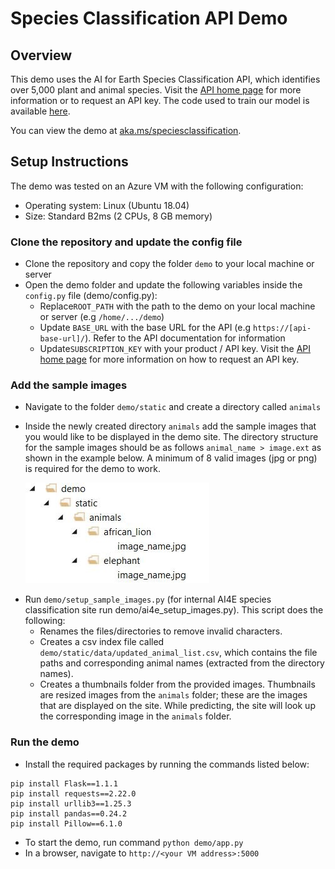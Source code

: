 # Species Classification API Demo


## Overview

This demo uses the AI for Earth Species Classification API, which identifies over 5,000 plant and animal species. Visit the [API home page](https://www.microsoft.com/en-us/ai/ai-for-earth-apis) for more information or to request an API key.  The code used to train our model is available [here](https://github.com/Microsoft/SpeciesClassification).

You can view the demo at [aka.ms/speciesclassification](http://aka.ms/speciesclassification).


## Setup Instructions

The demo was tested on an Azure VM with the following configuration:
* Operating system: Linux (Ubuntu 18.04)
* Size: Standard B2ms (2 CPUs, 8 GB memory)


### Clone the repository and update the config file

- Clone the repository and copy the folder `demo` to your local machine or server
- Open the demo folder and update the following variables inside the `config.py` file (demo/config.py):
   - Replace`ROOT_PATH` with the path to the demo on your local machine or server (e.g `/home/.../demo`)
   - Update `BASE_URL` with the base URL for the API (e.g `https://[api-base-url]/`). Refer to the API documentation for          information 
   - Update`SUBSCRIPTION_KEY` with your product / API key. Visit the [API home page](https://www.microsoft.com/en-us/ai/ai-for-earth-apis) for more information on how to request an API key.


### Add the sample images

* Navigate to the folder `demo/static` and create a directory called `animals`

* Inside the newly created directory `animals` add the sample images that you would like to be displayed in the demo site.
   The directory structure for the sample images should be as follows `animal_name > image.ext` as shown in the example below.  A minimum of 8 valid images (jpg or png) is required for the demo to work.
   
<p>&nbsp;&nbsp;&nbsp;&nbsp;&nbsp;&nbsp;<img src="sample_images_dir_structure.jpg" alt="sample images directory structure"/></p>
  
* Run `demo/setup_sample_images.py` (for internal AI4E species classification site run demo/ai4e_setup_images.py).  This script does the following:
  - Renames the files/directories to remove invalid characters.
  - Creates a csv index file called `demo/static/data/updated_animal_list.csv`, which contains the file paths and      corresponding animal names (extracted from the directory names).
  - Creates a thumbnails folder from the provided images. Thumbnails are resized images from the `animals` folder; these are the images
  that are displayed on the site.  While predicting, the site will look up the corresponding image in the `animals` folder.

### Run the demo

* Install the required packages by running the commands listed below:

```
pip install Flask==1.1.1
pip install requests==2.22.0
pip install urllib3==1.25.3
pip install pandas==0.24.2
pip install Pillow==6.1.0
```

- To start the demo, run command `python demo/app.py`
- In a browser, navigate to `http://<your VM address>:5000`


